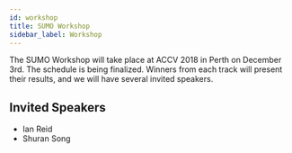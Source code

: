```yaml
---
id: workshop
title: SUMO Workshop
sidebar_label: Workshop
---
```


The SUMO Workshop will take place at ACCV 2018 in Perth on December 3rd.  The schedule is being finalized.  Winners from each track will present their results, and we will have several invited speakers.

## Invited Speakers

* Ian Reid
* Shuran Song
